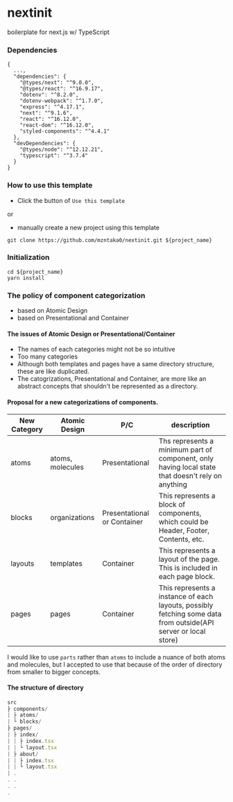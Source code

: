 # nextinit
boilerplate for next.js w/ TypeScript

### Dependencies
```
{
  ...,
  "dependencies": {
    "@types/next": "^9.0.0",
    "@types/react": "^16.9.17",
    "dotenv": "^8.2.0",
    "dotenv-webpack": "^1.7.0",
    "express": "^4.17.1",
    "next": "^9.1.6",
    "react": "^16.12.0",
    "react-dom": "^16.12.0",
    "styled-components": "^4.4.1"
  },
  "devDependencies": {
    "@types/node": "^12.12.21",
    "typescript": "^3.7.4"
  }
}
```

### How to use this template
* Click the button of `Use this template`

or 

* manually create a new project using this template
```
git clone https://github.com/mzntaka0/nextinit.git ${project_name}
```

### Initialization
```
cd ${project_name}
yarn install
```


### The policy of component categorization
* based on Atomic Design
* based on Presentational and Container

#### The issues of Atomic Design or Presentational/Container
* The names of each categories might not be so intuitive
* Too many categories
* Although both templates and pages have a same directory structure, these are like duplicated.
* The catogrizations, Presentational and Container, are more like an abstract concepts that shouldn't be represented as a directory.

#### Proposal for a new categorizations of components.
|New Category|Atomic Design|P/C|description|
-----|-----|-----|-----
|atoms|atoms, molecules|Presentational|Ths represents a minimum part of component, only having local state that doesn't rely on anything|
|blocks|organizations|Presentational or Container|This represents a block of components, which could be Header, Footer, Contents, etc.|
|layouts|templates|Container|This represents a layout of the page. This is included in each page block.|
|pages|pages|Container|This represents a instance of each layouts, possibly fetching some data from outside(API server or local store)

I would like to use `parts` rather than `atoms` to include a nuance of both atoms and molecules, but I accepted to use that because of the order of directory from smaller to bigger concepts.

#### The structure of directory
```ts
src
├ components/
| ├ atoms/
| └ blocks/
├ pages/
| ├ index/
| | ├ index.tsx
| | └ layout.tsx
| ├ about/
| | ├ index.tsx
| | └ layout.tsx
| .
. .
. .
.
```

